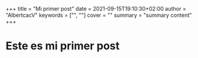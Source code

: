 +++
title = "Mi primer post"
date = 2021-09-15T19:10:30+02:00
author = "AlbertcacV"
keywords = ["", ""]
cover = ""
summary = "summary content"
+++

# Este es mi primer post